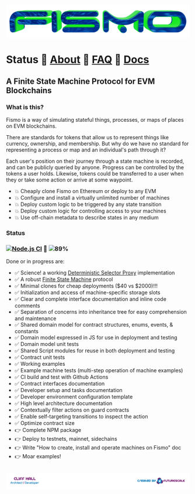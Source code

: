 ![Fismo](docs/images/fismo-logo.png)
# Status 🧪 [About](docs/about.md) 🧪 [FAQ](docs/faq.md) 🧪 [Docs](docs/intro.md)
## A Finite State Machine Protocol for EVM Blockchains
### What is this?
Fismo is a way of simulating stateful things, processes, or maps of places on EVM blockchains.

There are standards for tokens that allow us to represent things like currency, ownership, and membership. But why do we have no standard for representing a process or map and an individual's path through it?

Each user's position on their journey through a state machine is recorded, and can be publicly queried by anyone. Progress can be controlled by the tokens a user holds. Likewise, tokens could be transferred to a user when they or take some action or arrive at some waypoint.

* 💥 Cheaply clone Fismo on Ethereum or deploy to any EVM
* 💥 Configure and install a virtually unlimited number of machines
* 💥 Deploy custom logic to be triggered by any state transition
* 💥 Deploy custom logic for controlling access to your machines
* 💥 Use off-chain metadata to describe states in any medium

### Status 
### [![Node.js CI](https://github.com/cliffhall/Fismo/actions/workflows/node.js.yml/badge.svg)](https://github.com/cliffhall/Fismo/actions/workflows/node.js.yml) 🔬 ![89%](https://progress-bar.dev/89/?title=Progress&width=100&color=000000)

Done or in progress are:
- ✅ Science! a working [Deterministic Selector Proxy](docs/about.md#experimentdeterministicselectorproxy) implementation
- ✅ A robust [Finite State Machine](https://en.wikipedia.org/wiki/Finite-state_machine) protocol
- ✅ Minimal clones for cheap deployments ($40 vs $2000)!!!
- ✅ Initialization and access of machine-specific storage slots
- ✅ Clear and complete interface documentation and inline code comments
- ✅ Separation of concerns into inheritance tree for easy comprehension and maintenance
- ✅ Shared domain model for contract structures, enums, events, & constants
- ✅ Domain model expressed in JS for use in deployment and testing
- ✅ Domain model unit tests
- ✅ Shared Script modules for reuse in both deployment and testing
- ✅ Contract unit tests
- ✅ Working examples
- ✅ Example machine tests (multi-step operation of machine examples)
- ✅ CI build and test with Github Actions
- ✅ Contract interfaces documentation
- ✅ Developer setup and tasks documentation
- ✅ Developer environment configuration template
- ✅ High level architecture documentation
- ✅ Contextually filter actions on guard contracts
- ✅ Enable self-targeting transitions to inspect the action
- ✅ Optimize contract size
- 👉 Complete NPM package
- 👉 Deploy to testnets, mainnet, sidechains
- 👉 Write "How to create, install and operate machines on Fismo" doc
- 👉 Moar examples!

##  [![Created by Futurescale](docs/images/created-by.png)](https://futurescale.com)